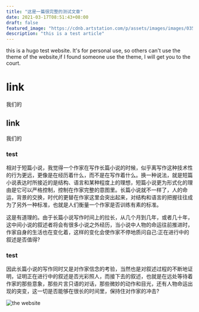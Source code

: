 ```yaml
---
title: "这是一篇很完整的测试文章"
date: 2021-03-17T08:51:43+08:00
draft: false
featured_image: "https://cdnb.artstation.com/p/assets/images/images/035/313/561/large/yeonjun-park-archer-2-d1.jpg"
description: "this is a test article"
---
```


this is a hugo test website. It's for personal use, so others can't use the theme of the website,if I found someone use the theme, I will get you to the court.
<!-- more -->

# link

我们的

## link

我们的

### test


相对于短篇小说，我觉得一个作家在写作长篇小说的时候，似乎离写作这种技术性的行为更远，更像是在经历着什么，而不是在写作着什么。换一种说法，就是短篇小说表达时所接近的是结构、语言和某种程度上的理想，短篇小说更为形式化的理由是它可以严格控制，控制在作家完整的意图里。长篇小说就不一样了，人的命运，背景的交换，时代的更替在作家这里会突出起来，对结构和语言的把握往往成为了另外一种标准，也就是人们衡量一个作家是否训练有素的标准。

这是有道理的。由于长篇小说写作时间上的拉长，从几个月到几年，或者几十年，这中间小说的叙述者将会有很多小说之外经历，当小说中人物的命运往前推进时，作家自身的生活也在变化着，这样的变化会使作家不停地质问自己:正在进行中的叙述是否值得?


### test

因此长篇小说的写作同时又是对作家信念的考验，当然也是对叙述过程的不断地证明，证明正在进行中的叙述是否光彩照人，而接下去的叙述，也就是在远处等待着作家的那些意象，那些片言只语的对话，那些微妙的动作和目光，还有人物命运出现的突变，这一切是否能够在很长的时间里，保持住对作家的冲击?

![the website](https://pic4.zhimg.com/50/v2-4730e7970885adfd6f578ecc258d510c_hd.jpg)